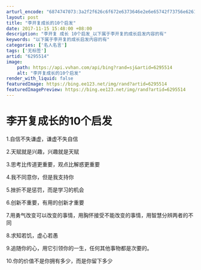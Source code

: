 ```yaml
---
arturl_encode: "6874747073:3a2f2f626c6f672e6373646e2e6e65742f73756e6261696775:692f61727469636c652f64657461696c732f36323935353134"
layout: post
title: "李开复成长的10个启发"
date: 2017-11-15 15:48:00 +08:00
description: "李开复 成长 10个启发_以下属于李开复的成长启发内容的有"
keywords: "以下属于李开复的成长启发内容的有"
categories: ['名人名言']
tags: ['无标签']
artid: "6295514"
image:
    path: https://api.vvhan.com/api/bing?rand=sj&artid=6295514
    alt: "李开复成长的10个启发"
render_with_liquid: false
featuredImage: https://bing.ee123.net/img/rand?artid=6295514
featuredImagePreview: https://bing.ee123.net/img/rand?artid=6295514
---
```


# 李开复成长的10个启发

1.自信不失谦虚，谦虚不失自信

2.天赋就是兴趣，兴趣就是天赋

3.思考比传道更重要，观点比解惑更重要

4.我不同意你，但是我支持你

5.挫折不是惩罚，而是学习的机会

6.创新不重要，有用的创新才重要

7.用勇气改变可以改变的事情，用胸怀接受不能改变的事情，用智慧分辨两者的不同

8.求知若饥，虚心若愚

9.追随你的心，用它引领你的一生，任何其他事物都是次要的。

10.你的价值不是你拥有多少，而是你留下多少